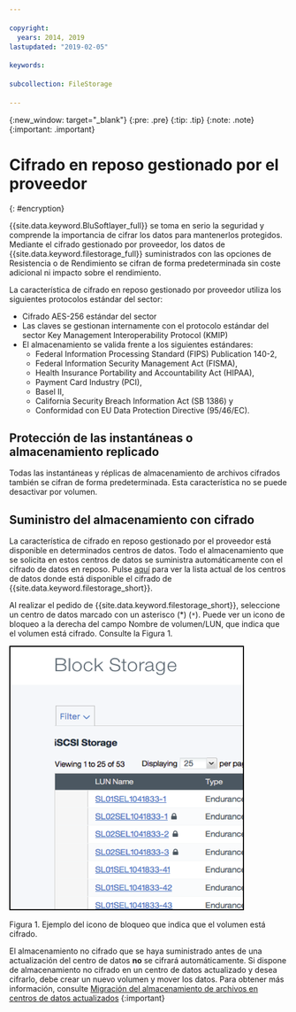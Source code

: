 ```yaml
---

copyright:
  years: 2014, 2019
lastupdated: "2019-02-05"

keywords:

subcollection: FileStorage

---
```

{:new_window: target="_blank"}
{:pre: .pre}
{:tip: .tip}
{:note: .note}
{:important: .important}

# Cifrado en reposo gestionado por el proveedor
{: #encryption}

{{site.data.keyword.BluSoftlayer_full}} se toma en serio la seguridad y comprende la importancia de cifrar los datos para mantenerlos protegidos. Mediante el cifrado gestionado por proveedor, los datos de {{site.data.keyword.filestorage_full}} suministrados con las opciones de Resistencia o de Rendimiento se cifran de forma predeterminada sin coste adicional ni impacto sobre el rendimiento.

La característica de cifrado en reposo gestionado por proveedor utiliza los siguientes protocolos estándar del sector:

* Cifrado AES-256 estándar del sector
* Las claves se gestionan internamente con el protocolo estándar del sector Key Management Interoperability Protocol (KMIP)
* El almacenamiento se valida frente a los siguientes estándares:
    - Federal Information Processing Standard (FIPS) Publication 140-2,
    - Federal Information Security Management Act (FISMA),
    - Health Insurance Portability and Accountability Act (HIPAA),
    - Payment Card Industry (PCI),
    - Basel II,
    - California Security Breach Information Act (SB 1386) y
    - Conformidad con EU Data Protection Directive (95/46/EC).

## Protección de las instantáneas o almacenamiento replicado  

Todas las instantáneas y réplicas de almacenamiento de archivos cifrados también se cifran de forma predeterminada. Esta característica no se puede desactivar por volumen.

## Suministro del almacenamiento con cifrado

La característica de cifrado en reposo gestionado por el proveedor está disponible en determinados centros de datos. Todo el almacenamiento que se solicita en estos centros de datos se suministra automáticamente con el cifrado de datos en reposo. Pulse [aquí](/docs/infrastructure/FileStorage?topic=FileStorage-news) para ver la lista actual de los centros de datos donde está disponible el cifrado de {{site.data.keyword.filestorage_short}}.

Al realizar el pedido de {{site.data.keyword.filestorage_short}}, seleccione un centro de datos marcado con un asterisco (*) (`*`). Puede ver un icono de bloqueo a la derecha del campo Nombre de volumen/LUN, que indica que el volumen está cifrado. Consulte
la Figura 1.

![El icono de bloqueo indica que el LUN está cifrado](/images/encryptedstorage.png)
<caption>Figura 1. Ejemplo del icono de bloqueo que indica que el volumen está cifrado.</caption>

El almacenamiento no cifrado que se haya suministrado antes de una actualización del centro de datos **no** se cifrará automáticamente. Si dispone de almacenamiento no cifrado en un centro de datos actualizado y desea cifrarlo, debe crear un nuevo volumen y mover los datos. Para obtener más información, consulte [Migración del almacenamiento de archivos en centros de datos actualizados](/docs/infrastructure/FileStorage?topic=FileStorage-migratestorage)
{:important}
